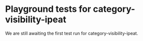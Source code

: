 # Playground tests for category-visibility-ipeat
We are still awaiting the first test run for category-visibility-ipeat.
